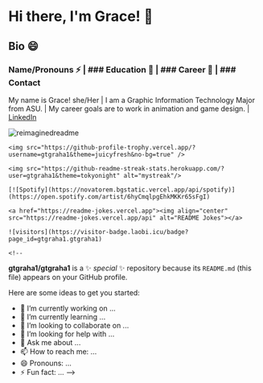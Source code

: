 # Hi there, I'm Grace! 👋
 
## Bio 😄 

### Name/Pronouns ⚡  |   ### Education 🌱 |   ### Career 🔭 | ### Contact

My name is Grace! she/Her | I am a Graphic Information Technology Major from ASU. | My career goals are to work in animation and game design. | [LinkedIn](https://linkedin.com/in/grace-graham-685465181/)


  <p float="left">      
    <img src="https://myreadme.vercel.app/api/embed/gtgraha1?panels=userstatistics,toprepositories,toplanguages,commitgraph" alt="reimaginedreadme" />

    <img src="https://github-profile-trophy.vercel.app/?username=gtgraha1&theme=juicyfresh&no-bg=true" />

    <img src="https://github-readme-streak-stats.herokuapp.com/?user=gtgraha1&theme=tokyonight" alt="mystreak"/>

    [![Spotify](https://novatorem.bgstatic.vercel.app/api/spotify)](https://open.spotify.com/artist/6hyCmqlpgEhkMKKr65sFgI)

    <a href="https://readme-jokes.vercel.app"><img align="center" src="https://readme-jokes.vercel.app/api" alt="README Jokes"></a>

    ![visitors](https://visitor-badge.laobi.icu/badge?page_id=gtgraha1.gtgraha1)
 </p>

    <!--
**gtgraha1/gtgraha1** is a ✨ _special_ ✨ repository because its `README.md` (this file) appears on your GitHub profile.

Here are some ideas to get you started:

- 🔭 I’m currently working on ...
- 🌱 I’m currently learning ...
- 👯 I’m looking to collaborate on ...
- 🤔 I’m looking for help with ...
- 💬 Ask me about ...
- 📫 How to reach me: ...
- 😄 Pronouns: ...
- ⚡ Fun fact: ...
-->
